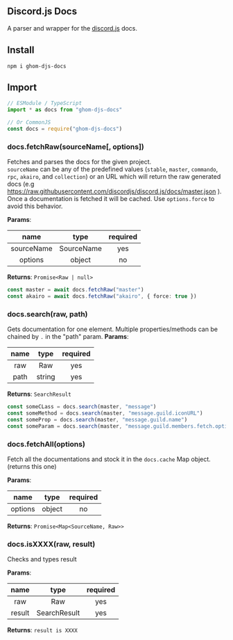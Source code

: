 ## Discord.js Docs

A parser and wrapper for the [discord.js](https://github.com/discordjs/discord.js) docs.

## Install

```shell
npm i ghom-djs-docs
```

## Import

```ts
// ESModule / TypeScript
import * as docs from "ghom-djs-docs"

// Or CommonJS
const docs = require("ghom-djs-docs")
```

### docs.fetchRaw(sourceName[, options])

Fetches and parses the docs for the given project.\
`sourceName` can be any of the predefined values (`stable`, `master`, `commando`, `rpc`, `akairo`, and `collection`)
or an URL which will return the raw generated docs (e.g https://raw.githubusercontent.com/discordjs/discord.js/docs/master.json ).\
Once a documentation is fetched it will be cached. Use `options.force` to avoid this behavior.

**Params**:

|    name    |    type    | required |
| :--------: | :--------: | :------: |
| sourceName | SourceName |   yes    |
|  options   |   object   |    no    |

**Returns**: `Promise<Raw | null>`

```ts
const master = await docs.fetchRaw("master")
const akairo = await docs.fetchRaw("akairo", { force: true })
```

### docs.search(raw, path)

Gets documentation for one element. Multiple properties/methods can be chained by `.` in the "path" param.
**Params**:

| name |  type  | required |
| :--: | :----: | :------: |
| raw  |  Raw   |   yes    |
| path | string |   yes    |

**Returns**: `SearchResult`

```ts
const someCLass = docs.search(master, "message")
const someMethod = docs.search(master, "message.guild.iconURL")
const someProp = docs.search(master, "message.guild.name")
const someParam = docs.search(master, "message.guild.members.fetch.options")
```

### docs.fetchAll(options)

Fetch all the documentations and stock it in the `docs.cache` Map object. (returns this one)

**Params**:

|  name   |  type  | required |
| :-----: | :----: | :------: |
| options | object |    no    |

**Returns**: `Promise<Map<SourceName, Raw>>`

### docs.isXXXX(raw, result)

Checks and types result

**Params**:

|  name  |     type     | required |
| :----: | :----------: | :------: |
|  raw   |     Raw      |   yes    |
| result | SearchResult |   yes    |

**Returns**: `result is XXXX`
